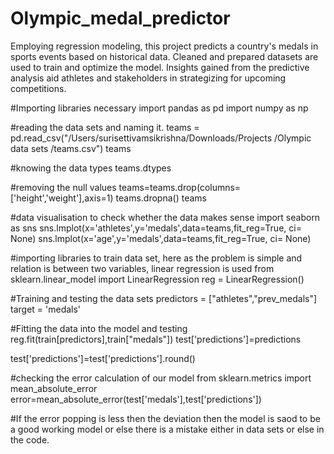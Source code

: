 # Olympic_medal_predictor
Employing regression modeling, this project predicts a country's medals in sports events based on historical data. Cleaned and prepared datasets are used to train and optimize the model. Insights gained from the predictive analysis aid athletes and stakeholders in strategizing for upcoming competitions.

#Importing libraries necessary
import pandas as pd
import numpy as np

#reading the data sets and naming it.
teams = pd.read_csv("/Users/surisettivamsikrishna/Downloads/Projects /Olympic data sets /teams.csv")
teams

#knowing the data types
teams.dtypes

#removing the null values
teams=teams.drop(columns=['height','weight'],axis=1)
teams.dropna()
teams

#data visualisation to check whether the data makes sense 
import seaborn as sns
sns.lmplot(x='athletes',y='medals',data=teams,fit_reg=True, ci= None)
sns.lmplot(x='age',y='medals',data=teams,fit_reg=True, ci= None)

#importing libraries to train data set, here as the problem is simple and relation is between two variables, linear regression is used
from sklearn.linear_model import LinearRegression
reg = LinearRegression()

#Training and testing the data sets
predictors = ["athletes","prev_medals"]
target = 'medals'

#Fitting the data into the model and testing 
reg.fit(train[predictors],train["medals"])
test['predictions']=predictions

test['predictions']=test['predictions'].round()


#checking the error calculation of our model
from sklearn.metrics import mean_absolute_error
error=mean_absolute_error(test['medals'],test['predictions'])

#If the error popping is less then the deviation then the model is saod to be a good working model or else there is a mistake either in data sets or else in the code.
